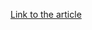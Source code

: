 [Link to the article](https://research.checkpoint.com/2023/tunnel-warfare-exposing-dns-tunneling-campaigns-using-generative-models-coinloader-case-study/)
